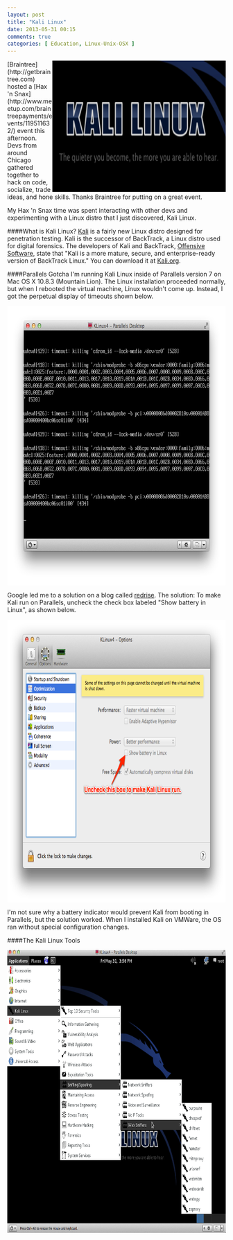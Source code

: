```yaml
---
layout: post
title: "Kali Linux"
date: 2013-05-31 00:15
comments: true
categories: [ Education, Linux-Unix-OSX ]
---
```

<img src="/images/kali-linux-desktop.png" width="400" height="303" title="Kali Linux - The quieter you become, the more you are able to hear." alt="Kali Linux - The quieter you become, the more you are able to hear." align="right">
[Braintree](http://getbraintree.com) hosted a [Hax 'n Snax](http://www.meetup.com/braintreepayments/events/119511632/) event this afternoon. Devs from around Chicago gathered together to hack on code, socialize, trade ideas, and hone skills. Thanks Braintree for putting on a great event.

My Hax 'n Snax time was spent interacting with other devs and experimenting with a Linux distro that I just discovered, Kali Linux.

####What is Kali Linux?
[Kali](http://www.kali.org/) is a fairly new Linux distro designed for penetration testing. Kali is the successor of BackTrack, a Linux distro used for digital forensics. The developers of Kali and BackTrack, [Offensive Software](http://www.offensive-security.com/), state that "Kali is a more mature, secure, and enterprise-ready version of BackTrack Linux." You can download it at [Kali.org](http://kali.org).

<!--more-->
####Parallels Gotcha
I'm running Kali Linux inside of Parallels version 7 on Mac OS X 10.8.3 (Mountain Lion). The Linux installation proceeded normally, but when I rebooted the virtual machine, Linux wouldn't come up. Instead, I got the perpetual display of timeouts shown below.

<center><img src="/images/time-out.png" width="754" height="645" title="Kali Linux time out" alt="Kali Linux time out" align="center"></center>

Google led me to a solution on a blog called [redrise](http://redrise.wordpress.com/2013/04/02/installing-kali-in-parallels-desktop-7/). The solution: To make Kali run on Parallels, uncheck the check box labeled "Show battery in Linux", as shown below.

<center><img src="/images/show-battery-in-linux.png" width="798" height="653" title="Kali - Show battery in Linux" alt="Kali - Show battery in Linux" align="center"></center>
 
I'm not sure why a battery indicator would prevent Kali from booting in Parallels, but the solution worked. When I installed Kali on VMWare, the OS ran without special configuration changes.

####The Kali Linux Tools

<img src="/images/kali-linux-security-tools.png" width="798" height="653" title="Kali Linux Security Tools" alt="Kali Linux Security Tools" align="center">

